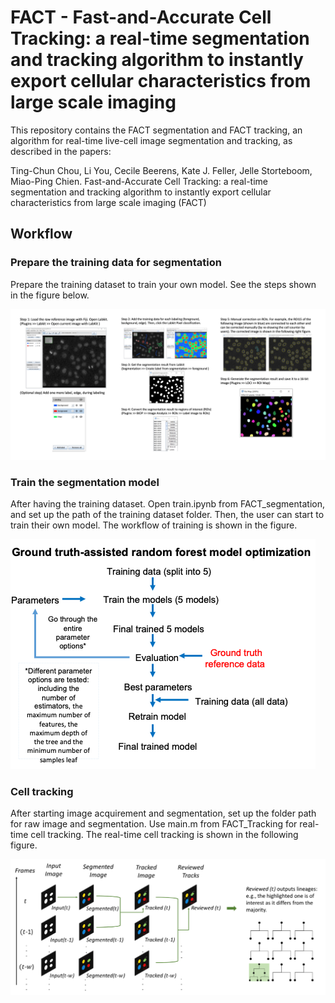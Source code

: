 # FACT - Fast-and-Accurate Cell Tracking: a real-time segmentation and tracking algorithm to instantly export cellular characteristics from large scale imaging

This repository contains the FACT segmentation and FACT tracking, an algorithm for real-time live-cell image segmentation and tracking, as described in the papers: 

Ting-Chun Chou, Li You, Cecile Beerens, Kate J. Feller, Jelle Storteboom, Miao-Ping Chien.
Fast-and-Accurate Cell Tracking: a real-time segmentation and tracking algorithm to instantly export cellular characteristics from large scale imaging (FACT)





## Workflow
### Prepare the training data for segmentation
Prepare the training dataset to train your own model. See the steps shown in the figure below.

![](https://github.com/ChienMPLab/ChienMPLab_FACT/blob/main/images/PrepareTrainingDataset.png)

### Train the segmentation model
After having the training dataset. Open train.ipynb from FACT_segmentation, and set up the path of the training dataset folder. Then, the user can start to train their own model. The workflow of training is shown in the figure.

![](https://github.com/ChienMPLab/ChienMPLab_FACT/blob/main/images/TrainingFlow.png)


### Cell tracking
After starting image acquirement and segmentation, set up the folder path for raw image and segmentation. Use main.m from FACT_Tracking for real-time cell tracking. The real-time cell tracking is shown in the following figure.

![](https://github.com/ChienMPLab/ChienMPLab_FACT/blob/main/images/Tracking.png)

